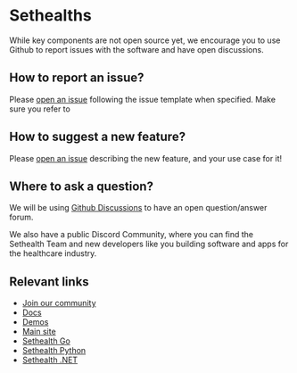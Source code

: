 # Sethealths

While key components are not open source yet, we encourage you to use Github to report issues with the software and have open discussions.


## How to report an issue?

Please [open an issue](https://github.com/sethealth/sethealth-js/issues/new) following the issue template when specified.
Make sure you refer to


## How to suggest a new feature?

Please [open an issue](https://github.com/sethealth/sethealth-js/issues/new) describing the new feature, and your use case for it!


## Where to ask a question?

We will be using [Github Discussions](https://github.com/sethealth/sethealth-js/discussions) to have an open question/answer forum.

We also have a public Discord Community, where you can find the Sethealth Team and new developers like you building software and apps for the healthcare industry.


## Relevant links

- [Join our community](https://discord.com/invite/e3HH9ZDxDK)
- [Docs](https://docs.set.health)
- [Demos](https://sethealth.app)
- [Main site](https://set.health)
- [Sethealth Go](https://github.com/sethealth/sethealth-go)
- [Sethealth Python](https://github.com/sethealth/sethealth-python)
- [Sethealth .NET](https://github.com/sethealth/sethealth-dotnet)
